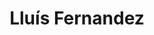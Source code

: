 ---
title: "Lluís Fernandez"
url: /santa-maria-del-cami/lluis-fernandez/
shop: reparación de automóviles
---